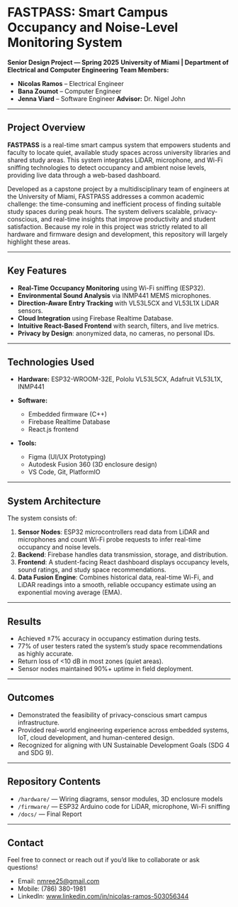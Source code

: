 # FASTPASS: Smart Campus Occupancy and Noise-Level Monitoring System

**Senior Design Project — Spring 2025**
**University of Miami | Department of Electrical and Computer Engineering**
**Team Members:**

* **Nicolas Ramos** – Electrical Engineer
* **Bana Zoumot** – Computer Engineer
* **Jenna Viard** – Software Engineer
  **Advisor:** Dr. Nigel John

---

## Project Overview

**FASTPASS** is a real-time smart campus system that empowers students and faculty to locate quiet, available study spaces across university libraries and shared study areas. This system integrates LiDAR, microphone, and Wi-Fi sniffing technologies to detect occupancy and ambient noise levels, providing live data through a web-based dashboard.

Developed as a capstone project by a multidisciplinary team of engineers at the University of Miami, FASTPASS addresses a common academic challenge: the time-consuming and inefficient process of finding suitable study spaces during peak hours. The system delivers scalable, privacy-conscious, and real-time insights that improve productivity and student satisfaction. Because my role in this project was strictly related to all hardware and firmware design and development, this repository will largely highlight these areas.

---

## Key Features

* **Real-Time Occupancy Monitoring** using Wi-Fi sniffing (ESP32).
* **Environmental Sound Analysis** via INMP441 MEMS microphones.
* **Direction-Aware Entry Tracking** with VL53L5CX and VL53L1X LiDAR sensors.
* **Cloud Integration** using Firebase Realtime Database.
* **Intuitive React-Based Frontend** with search, filters, and live metrics.
* **Privacy by Design**: anonymized data, no cameras, no personal IDs.

---

## Technologies Used

* **Hardware:** ESP32-WROOM-32E, Pololu VL53L5CX, Adafruit VL53L1X, INMP441

* **Software:**

  * Embedded firmware (C++)
  * Firebase Realtime Database
  * React.js frontend
    
* **Tools:**

  * Figma (UI/UX Prototyping)
  * Autodesk Fusion 360 (3D enclosure design)
  * VS Code, Git, PlatformIO

---

## System Architecture

The system consists of:

1. **Sensor Nodes**: ESP32 microcontrollers read data from LiDAR and microphones and count Wi-Fi probe requests to infer real-time occupancy and noise levels.
2. **Backend**: Firebase handles data transmission, storage, and distribution.
3. **Frontend**: A student-facing React dashboard displays occupancy levels, sound ratings, and study space recommendations.
4. **Data Fusion Engine**: Combines historical data, real-time Wi-Fi, and LiDAR readings into a smooth, reliable occupancy estimate using an exponential moving average (EMA).

---

## Results

* Achieved ±7% accuracy in occupancy estimation during tests.
* 77% of user testers rated the system’s study space recommendations as highly accurate.
* Return loss of <10 dB in most zones (quiet areas).
* Sensor nodes maintained 90%+ uptime in field deployment.

---

## Outcomes

* Demonstrated the feasibility of privacy-conscious smart campus infrastructure.
* Provided real-world engineering experience across embedded systems, IoT, cloud development, and human-centered design.
* Recognized for aligning with UN Sustainable Development Goals (SDG 4 and SDG 9).

---

## Repository Contents

* `/hardware/` — Wiring diagrams, sensor modules, 3D enclosure models
* `/firmware/` — ESP32 Arduino code for LiDAR, microphone, Wi-Fi sniffing
* `/docs/` — Final Report

---

## Contact
Feel free to connect or reach out if you’d like to collaborate or ask questions!
- Email: nmree25@gmail.com
- Mobile: (786) 380-1981
- LinkedIn: www.linkedin.com/in/nicolas-ramos-503056344
